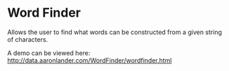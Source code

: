 # Word Finder
Allows the user to find what words can be constructed from a given string of characters.

A demo can be viewed here: http://data.aaronlander.com/WordFinder/wordfinder.html
